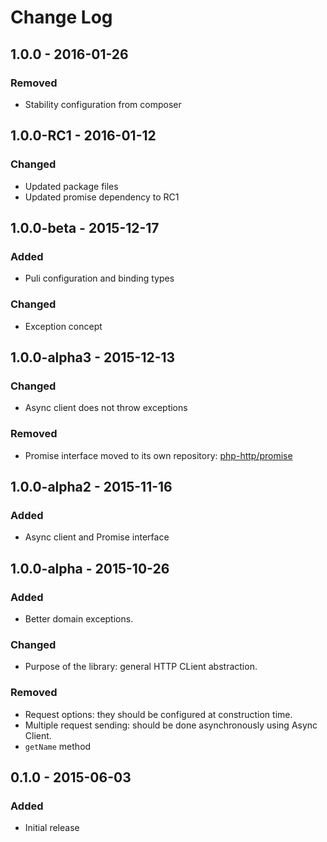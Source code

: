 # Change Log


## 1.0.0 - 2016-01-26

### Removed

- Stability configuration from composer


## 1.0.0-RC1 - 2016-01-12

### Changed

- Updated package files
- Updated promise dependency to RC1


## 1.0.0-beta - 2015-12-17

### Added

- Puli configuration and binding types

### Changed

- Exception concept


## 1.0.0-alpha3 - 2015-12-13

### Changed

- Async client does not throw exceptions

### Removed

- Promise interface moved to its own repository: [php-http/promise](https://github.com/php-http/promise)


## 1.0.0-alpha2 - 2015-11-16

### Added

- Async client and Promise interface


## 1.0.0-alpha - 2015-10-26

### Added

- Better domain exceptions.

### Changed

- Purpose of the library: general HTTP CLient abstraction.

### Removed

- Request options: they should be configured at construction time.
- Multiple request sending: should be done asynchronously using Async Client.
- `getName` method


## 0.1.0 - 2015-06-03

### Added

- Initial release
